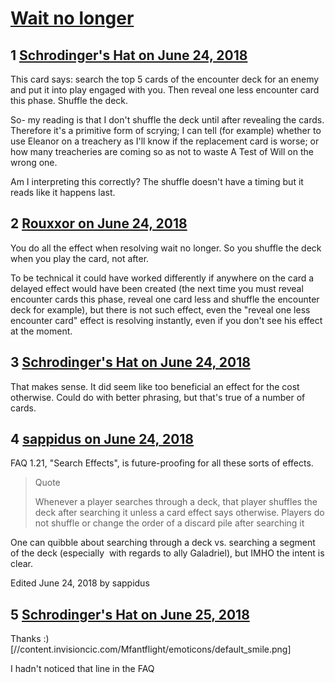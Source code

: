 # [Wait no longer](https://community.fantasyflightgames.com/topic/278219-wait-no-longer/)

## 1 [Schrodinger&#039;s Hat on June 24, 2018](https://community.fantasyflightgames.com/topic/278219-wait-no-longer/?do=findComment&comment=3383401)

This card says: search the top 5 cards of the encounter deck for an enemy and put it into play engaged with you. Then reveal one less encounter card this phase. Shuffle the deck. 

So- my reading is that I don't shuffle the deck until after revealing the cards. Therefore it's a primitive form of scrying; I can tell (for example) whether to use Eleanor on a treachery as I'll know if the replacement card is worse; or how many treacheries are coming so as not to waste A Test of Will on the wrong one. 

Am I interpreting this correctly? The shuffle doesn't have a timing but it reads like it happens last. 

## 2 [Rouxxor on June 24, 2018](https://community.fantasyflightgames.com/topic/278219-wait-no-longer/?do=findComment&comment=3383408)

You do all the effect when resolving wait no longer. So you shuffle the deck when you play the card, not after.

To be technical it could have worked differently if anywhere on the card a delayed effect would have been created (the next time you must reveal encounter cards this phase, reveal one card less and shuffle the encounter deck for example), but there is not such effect, even the "reveal one less encounter card" effect is resolving instantly, even if you don't see his effect at the moment.

## 3 [Schrodinger&#039;s Hat on June 24, 2018](https://community.fantasyflightgames.com/topic/278219-wait-no-longer/?do=findComment&comment=3383445)

That makes sense. It did seem like too beneficial an effect for the cost otherwise. Could do with better phrasing, but that's true of a number of cards. 

## 4 [sappidus on June 24, 2018](https://community.fantasyflightgames.com/topic/278219-wait-no-longer/?do=findComment&comment=3383589)

FAQ 1.21, "Search Effects", is future-proofing for all these sorts of effects.

> Quote
> 
> Whenever a player searches through a deck, that player shuffles the deck after searching it unless a card effect says otherwise. Players do not shuffle or change the order of a discard pile after searching it

One can quibble about searching through a deck vs. searching a segment of the deck (especially  with regards to ally Galadriel), but IMHO the intent is clear.

Edited June 24, 2018 by sappidus

## 5 [Schrodinger&#039;s Hat on June 25, 2018](https://community.fantasyflightgames.com/topic/278219-wait-no-longer/?do=findComment&comment=3384297)

Thanks :) [//content.invisioncic.com/Mfantflight/emoticons/default_smile.png]

I hadn't noticed that line in the FAQ

